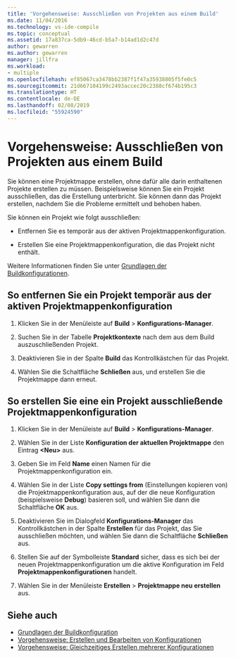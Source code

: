 ```yaml
---
title: 'Vorgehensweise: Ausschließen von Projekten aus einem Build'
ms.date: 11/04/2016
ms.technology: vs-ide-compile
ms.topic: conceptual
ms.assetid: 17a837ca-5db9-46cd-b5a7-b14ad1d2c47d
author: gewarren
ms.author: gewarren
manager: jillfra
ms.workload:
- multiple
ms.openlocfilehash: ef85067ca3478bb2387f1f47a35938805f5fe0c5
ms.sourcegitcommit: 21d667104199c2493accec20c2388cf674b195c3
ms.translationtype: HT
ms.contentlocale: de-DE
ms.lasthandoff: 02/08/2019
ms.locfileid: "55924590"
---
```

# <a name="how-to-exclude-projects-from-a-build"></a>Vorgehensweise: Ausschließen von Projekten aus einem Build

Sie können eine Projektmappe erstellen, ohne dafür alle darin enthaltenen Projekte erstellen zu müssen. Beispielsweise können Sie ein Projekt ausschließen, das die Erstellung unterbricht. Sie können dann das Projekt erstellen, nachdem Sie die Probleme ermittelt und behoben haben.

Sie können ein Projekt wie folgt ausschließen:

-   Entfernen Sie es temporär aus der aktiven Projektmappenkonfiguration.

-   Erstellen Sie eine Projektmappenkonfiguration, die das Projekt nicht enthält.

Weitere Informationen finden Sie unter [Grundlagen der Buildkonfigurationen](../ide/understanding-build-configurations.md).

## <a name="to-temporarily-remove-a-project-from-the-active-solution-configuration"></a>So entfernen Sie ein Projekt temporär aus der aktiven Projektmappenkonfiguration

1.  Klicken Sie in der Menüleiste auf **Build** > **Konfigurations-Manager**.

2.  Suchen Sie in der Tabelle **Projektkontexte** nach dem aus dem Build auszuschließenden Projekt.

3.  Deaktivieren Sie in der Spalte **Build** das Kontrollkästchen für das Projekt.

4.  Wählen Sie die Schaltfläche **Schließen** aus, und erstellen Sie die Projektmappe dann erneut.

## <a name="to-create-a-solution-configuration-that-excludes-a-project"></a>So erstellen Sie eine ein Projekt ausschließende Projektmappenkonfiguration

1.  Klicken Sie in der Menüleiste auf **Build** > **Konfigurations-Manager**.

2.  Wählen Sie in der Liste **Konfiguration der aktuellen Projektmappe** den Eintrag **\<Neu>** aus.

3.  Geben Sie im Feld **Name** einen Namen für die Projektmappenkonfiguration ein.

4.  Wählen Sie in der Liste **Copy settings from** (Einstellungen kopieren von) die Projektmappenkonfiguration aus, auf der die neue Konfiguration (beispielsweise **Debug**) basieren soll, und wählen Sie dann die Schaltfläche **OK** aus.

5.  Deaktivieren Sie im Dialogfeld **Konfigurations-Manager** das Kontrollkästchen in der Spalte **Erstellen** für das Projekt, das Sie ausschließen möchten, und wählen Sie dann die Schaltfläche **Schließen** aus.

6.  Stellen Sie auf der Symbolleiste **Standard** sicher, dass es sich bei der neuen Projektmappenkonfiguration um die aktive Konfiguration im Feld **Projektmappenkonfigurationen** handelt.

7.  Wählen Sie in der Menüleiste **Erstellen** > **Projektmappe neu erstellen** aus.

## <a name="see-also"></a>Siehe auch

- [Grundlagen der Buildkonfiguration](../ide/understanding-build-configurations.md)
- [Vorgehensweise: Erstellen und Bearbeiten von Konfigurationen](../ide/how-to-create-and-edit-configurations.md)
- [Vorgehensweise: Gleichzeitiges Erstellen mehrerer Konfigurationen](../ide/how-to-build-multiple-configurations-simultaneously.md)